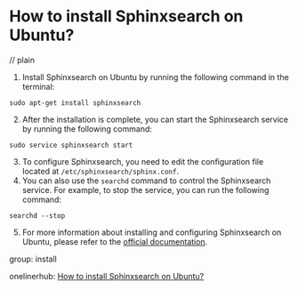 # How to install Sphinxsearch on Ubuntu?
// plain

1. Install Sphinxsearch on Ubuntu by running the following command in the terminal:
```
sudo apt-get install sphinxsearch
```
2. After the installation is complete, you can start the Sphinxsearch service by running the following command:
```
sudo service sphinxsearch start
```
3. To configure Sphinxsearch, you need to edit the configuration file located at `/etc/sphinxsearch/sphinx.conf`.
4. You can also use the `searchd` command to control the Sphinxsearch service. For example, to stop the service, you can run the following command:
```
searchd --stop
```
5. For more information about installing and configuring Sphinxsearch on Ubuntu, please refer to the [official documentation](http://sphinxsearch.com/docs/current.html).

group: install

onelinerhub: [How to install Sphinxsearch on Ubuntu?](https://onelinerhub.com/sphinx-search/how-to-install-sphinxsearch-on-ubuntu)